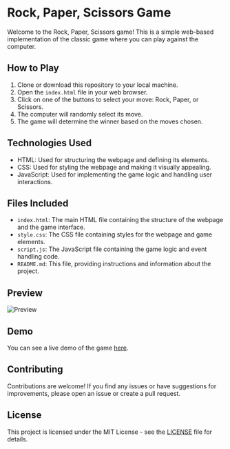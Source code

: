 # Rock, Paper, Scissors Game

Welcome to the Rock, Paper, Scissors game! This is a simple web-based implementation of the classic game where you can play against the computer.

## How to Play

1. Clone or download this repository to your local machine.
2. Open the `index.html` file in your web browser.
3. Click on one of the buttons to select your move: Rock, Paper, or Scissors.
4. The computer will randomly select its move.
5. The game will determine the winner based on the moves chosen.

## Technologies Used

- HTML: Used for structuring the webpage and defining its elements.
- CSS: Used for styling the webpage and making it visually appealing.
- JavaScript: Used for implementing the game logic and handling user interactions.

## Files Included

- `index.html`: The main HTML file containing the structure of the webpage and the game interface.
- `style.css`: The CSS file containing styles for the webpage and game elements.
- `script.js`: The JavaScript file containing the game logic and event handling code.
- `README.md`: This file, providing instructions and information about the project.

## Preview

![Preview](preview.png)

## Demo

You can see a live demo of the game [here](https://example.com).

## Contributing

Contributions are welcome! If you find any issues or have suggestions for improvements, please open an issue or create a pull request.

## License

This project is licensed under the MIT License - see the [LICENSE](LICENSE) file for details.
